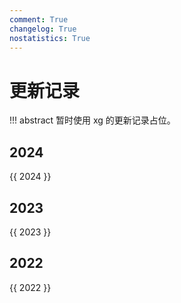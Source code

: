 ```yaml
---
comment: True
changelog: True
nostatistics: True
---
```


# 更新记录

!!! abstract
    暂时使用 xg 的更新记录占位。

<style>
.md-typeset h2 {
    margin-top: 0em;
}
</style>

## 2024

{{ 2024 }}

## 2023
{{ 2023 }}

## 2022
{{ 2022 }}